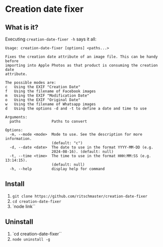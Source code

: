 # Creation date fixer

## What is it?

Executing `creation-date-fixer -h` says it all:

    Usage: creation-date-fixer [options] <paths...>
    
    Fixes the creation date attribute of an image file. This can be handy before
    importing into Apple Photos as that product is consuming the creation date
    attribute.
    
    The possible modes are:
    c   Using the EXIF "Creation Date"
    f   Using the filename of Facebook images
    m   Using the EXIF "Modification Date"
    o   Using the EXIF "Original Date"
    w   Using the filename of Whatsapp images
    d   Using the options -d and -t to define a date and time to use
    
    Arguments:
      paths              Paths to convert
    
    Options:
      -m, --mode <mode>  Mode to use. See the description for more information.
                         (default: "c")
      -d, --date <date>  The date to use in the format YYYY-MM-DD (e.g.
                         2024-08-16). (default: null)
      -t, --time <time>  The time to use in the format HHH:MM:SS (e.g. 13:14:15).
                         (default: null)
      -h, --help         display help for command

## Install

1. `git clone https://github.com/ritschmaster/creation-date-fixer`
2. `cd creation-date-fixer`
3. `node link``

## Uninstall

1. `cd creation-date-fixer``
2. `node uninstall -g`